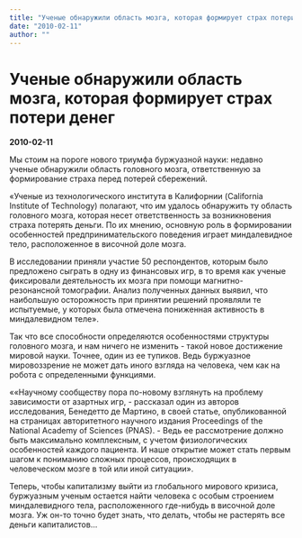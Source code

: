 ```yaml
---
title: "Ученые обнаружили область мозга, которая формирует страх потери денег"
date: "2010-02-11"
author: ""
---
```


# Ученые обнаружили область мозга, которая формирует страх потери денег

**2010-02-11** 

Мы стоим на пороге нового триумфа буржуазной науки: недавно ученые обнаружили область головного мозга, ответственную за формирование страха перед потерей сбережений.

«Ученые из технологического института в Калифорнии (California Institute of Technology) полагают, что им удалось обнаружить ту область головного мозга, которая несет ответственность за возникновения страха потерять деньги. По их мнению, основную роль в формировании особенностей предпринимательского поведения играет миндалевидное тело, расположенное в височной доле мозга.

В исследовании приняли участие 50 респондентов, которым было предложено сыграть в одну из финансовых игр, в то время как ученые фиксировали деятельность их мозга при помощи магнитно-резонансной томографии. Анализ полученных данных выявил, что наибольшую осторожность при принятии решений проявляли те испытуемые, у которых была отмечена пониженная активность в миндалевидном теле».

Так что все способности определяются особенностями структуры головного мозга, и нам ничего не изменить - такой новое достижение мировой науки. Точнее, один из ее тупиков. Ведь буржуазное мировоззрение не может дать иного взгляда на человека, чем как на робота с определенными функциями.

««Научному сообществу пора по-новому взглянуть на проблему зависимости от азартных игр, - рассказал один из авторов исследования, Бенедетто де Мартино, в своей статье, опубликованной на страницах авторитетного научного издания Proceedings of the National Academy of Sciences (PNAS). - Ведь ее рассмотрение должно быть максимально комплексным, с учетом физиологических особенностей каждого пациента. И наше открытие может стать первым шагом к пониманию сложных процессов, происходящих в человеческом мозге в той или иной ситуации».

Теперь, чтобы капитализму выйти из глобального мирового кризиса, буржуазным ученым остается найти человека с особым строением миндалевидного тела, расположенного где-нибудь в височной доле мозга. Уж он-то точно будет знать, что делать, чтобы не растерять все деньги капиталистов...